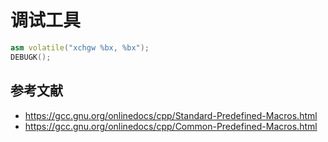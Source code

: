 # 调试工具

```c++
asm volatile("xchgw %bx, %bx");
DEBUGK();
```

## 参考文献

- <https://gcc.gnu.org/onlinedocs/cpp/Standard-Predefined-Macros.html>
- <https://gcc.gnu.org/onlinedocs/cpp/Common-Predefined-Macros.html>